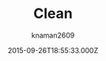 ---
title: Clean
github: 'https://github.com/knaman2609/clean'
demo: 'https://knaman2609.github.io/clean/'
author: knaman2609
ssg:
  - Jekyll
cms:
  - No Cms
date: 2015-09-26T18:55:33.000Z
github_branch: master
description: A clean jekyll theme.
stale: true
---